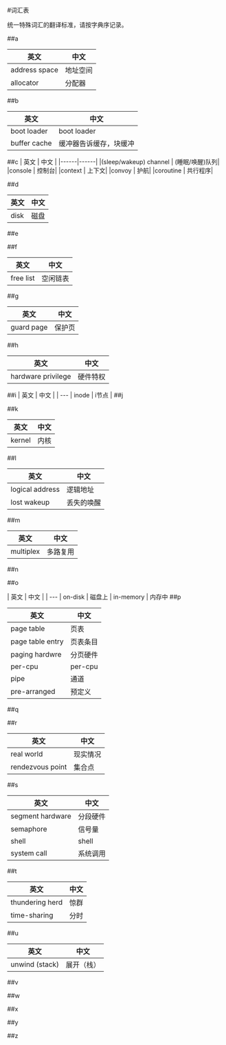 #词汇表

统一特殊词汇的翻译标准，请按字典序记录。

##a

| 英文 | 中文 |
|------|------|
|address space | 地址空间|
|allocator | 分配器|

##b

| 英文 | 中文 |
|------|------|
|boot loader | boot loader|
| buffer cache | 缓冲器告诉缓存，块缓冲

##c
| 英文 | 中文 |
|------|------|
|(sleep/wakeup) channel | (睡眠/唤醒)队列|
|console | 控制台|
|context | 上下文|
|convoy | 护航|
|coroutine | 共行程序|

##d

| 英文 | 中文 |
|------|------|
|disk | 磁盘|

##e

##f

| 英文 | 中文 |
|------|------|
|free list | 空闲链表|

##g

| 英文 | 中文 |
|------|------|
|guard page | 保护页|

##h

| 英文 | 中文 |
|------|------|
|hardware privilege | 硬件特权|

##i
| 英文 | 中文 |
| ---
| inode | i节点 |
##j

##k

| 英文 | 中文 |
|------|------|
|kernel | 内核|

##l

| 英文 | 中文 |
|------|------|
|logical address | 逻辑地址|
|lost wakeup | 丢失的唤醒|

##m

| 英文 | 中文 |
|------|------|
|multiplex | 多路复用|

##n

##o

| 英文 | 中文 |
| ---
| on-disk | 磁盘上
| in-memory | 内存中
##p

| 英文 | 中文 |
|------|------|
|page table | 页表|
|page table entry | 页表条目|
|paging hardwre | 分页硬件|
|per-cpu | per-cpu|
|pipe | 通道|
|pre-arranged | 预定义|

##q

##r

| 英文 | 中文 |
|------|------|
|real world | 现实情况|
|rendezvous point | 集合点|

##s

| 英文 | 中文 |
|------|------|
|segment hardware | 分段硬件|
|semaphore | 信号量|
|shell | shell|
|system call | 系统调用|

##t

| 英文 | 中文 |
|------|------|
|thundering herd | 惊群|
|time-sharing | 分时|

##u

| 英文 | 中文 |
|------|------|
|unwind (stack) | 展开（栈）|

##v

##w

##x

##y

##z


